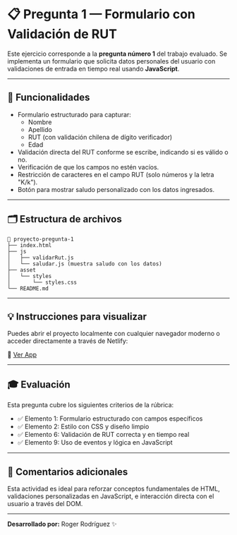 # 📋 Pregunta 1 — Formulario con Validación de RUT

Este ejercicio corresponde a la **pregunta número 1** del trabajo evaluado. Se implementa un formulario que solicita datos personales del usuario con validaciones de entrada en tiempo real usando **JavaScript**.

---

## 🧩 Funcionalidades

- Formulario estructurado para capturar:
  - Nombre
  - Apellido
  - RUT (con validación chilena de dígito verificador)
  - Edad
- Validación directa del RUT conforme se escribe, indicando si es válido o no.
- Verificación de que los campos no estén vacíos.
- Restricción de caracteres en el campo RUT (solo números y la letra "K/k").
- Botón para mostrar saludo personalizado con los datos ingresados.

---

## 🗂️ Estructura de archivos

```
📁 proyecto-pregunta-1
├── index.html
├── js
│   ├── validarRut.js
│   └── saludar.js (muestra saludo con los datos)
├── asset
│   └── styles
│       └── styles.css
└── README.md
```

---

## 💡 Instrucciones para visualizar

Puedes abrir el proyecto localmente con cualquier navegador moderno o acceder directamente a través de Netlify:

🔗 [Ver App](https://taller-aplicaciones-pregunta-1.netlify.app/) 

---

## 🎓 Evaluación

Esta pregunta cubre los siguientes criterios de la rúbrica:

- ✅ Elemento 1: Formulario estructurado con campos específicos
- ✅ Elemento 2: Estilo con CSS y diseño limpio
- ✅ Elemento 6: Validación de RUT correcta y en tiempo real
- ✅ Elemento 9: Uso de eventos y lógica en JavaScript

---

## 💬 Comentarios adicionales

Esta actividad es ideal para reforzar conceptos fundamentales de HTML, validaciones personalizadas en JavaScript, e interacción directa con el usuario a través del DOM.

---

**Desarrollado por:** Roger Rodríguez ✨
